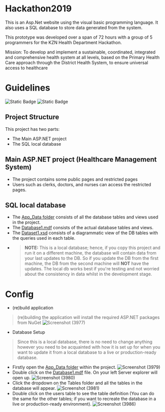 # Hackathon2019

This is an Asp.Net website using the visual basic programming language. It also uses a SQL database to store data generated from the system.

This prototype was developed over a span of 72 hours with a group of 5 programmers for the KZN Health Department Hackathon.

Mission:
To develop and implement a sustainable, coordinated, integrated and comprehensive health system at all levels, based on the Primary Health Care approach through the District Health System, to ensure universal access to healthcare

# Guidelines
![Static Badge](https://img.shields.io/badge/Visual%20Studio-2010%20or%20later-green) ![Static Badge](https://img.shields.io/badge/.Net%20Framework-4-purple)

## Project Structure

This project has two parts:

- The Main ASP.NET project
- The SQL local database

## Main ASP.NET project (Healthcare Management System) 

- The project contains some public pages and restricted pages
- Users such as clerks, doctors, and nurses can access the restricted pages.

## SQL local database

- The [App_Data folder](/App_Data) consists of all the database tables and views used in the project.
- The [Database1.mdf](App_Data/ASPNETDB.MDF) consists of the actual database tables and views.
- The [Dataset1.xsd](App_Data/DataSet1.xsd) consists of a diagrammatic view of the DB tables with the queries used in each table.
- > **NOTE:** This is a local database; hence, if you copy this project and run it on a different machine, the database will contain data from your last updates to the DB. So if you update the DB from the first machine, the DB from the second machine will **NOT** have the updates. The local db works best if you're testing and not worried about the consistency in data whilst in the development stage.

# Config

- (re)build application
> (re)building the application will install the required ASP.NET packages from NuGet
![Screenshot (3977)](https://github.com/LuckyMaley/Hackathon2019/assets/58641501/ad22041d-502d-49d9-b939-c367a1a57613)

- Database Setup
> Since this is a local database, there is no need to change anything however you need to be acquainted with how it is set up for when you want to update it from a local database to a live or production-ready database.
- Firstly open the [App_Data folder](/App_Data) within the project.
  ![Screenshot (3979)](https://github.com/LuckyMaley/Hackathon2019/assets/58641501/5ece902f-dd60-4ac6-80be-083b53da53a3)
- Double click on the [Database1.mdf](App_Data/ASPNETDB.MDF) file. On your left Server explorer will open up.
![Screenshot (3980)](https://github.com/LuckyMaley/Hackathon2019/assets/58641501/ce9c5489-99ac-4f4a-8d85-485c3d4eb35b)
- Click the dropdown on the Tables folder and all the tables in the database will appear.
![Screenshot (3981)](https://github.com/LuckyMaley/Hackathon2019/assets/58641501/a491689c-6df5-46ab-94e2-c783c94244b4)
- Double click on the users table to see the table definition (You can do the same for the other tables; if you want to recreate the database in a live or production-ready environment).
![Screenshot (3986)](https://github.com/LuckyMaley/Hackathon2019/assets/58641501/8968389d-9a22-4539-923c-d21e2ad2028d)

